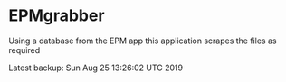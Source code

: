 # EPMgrabber
Using a database from the EPM app this application scrapes the files as required


Latest backup: Sun Aug 25 13:26:02 UTC 2019
